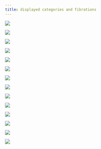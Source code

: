 ```yaml
---
title: displayed categories and fibrations
---
```


![](frct-0000)

![](frct-0001)

![](frct-003T)

![](frct-003U)

![](frct-0002)

![](frct-0003)

![](frct-0014)

![](frct-0029)

![](frct-0004)

![](frct-0005)

![](frct-000Q)

![](frct-0006)

![](frct-0007)

![](frct-002J)

